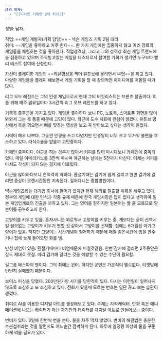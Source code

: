 ```yaml
---
상위 항목:
  - "[[디자인 기획안 2차 회의]]"
---
```

성별: 남자.

  
직업: ==게임 개발자(기획 담당)== - 넥슨 게임즈 기획 2팀 대리  
취미: ==게임을 좋아하고 자주 한다==. 한 가지 게임에만 집중하지 않고 여러 장르의 게임들을 체험하는 것을 좋아한다. 직업성격상, 그리고 그의 성격상 최신 게임 트렌드에 늘 집중하고 있으며 주목받고있는 게임을 테스터로서 참여할 기회가 생기면 누구보다 빨리 테스트 참여에 신청한다.

  
자신이 플레이한 게임의 ==리뷰영상을 찍어 유튜브에 올리면서 부업==을 하고 있다. 다양한 게임들을 플레이 해보면서 게임 기획을 할 때 창의적인 아이디어를 떠올릴 때가 많다.

  
리그 오브 레전드는 그의 인생 게임으로서 현재 그의 버킷리스트는 브론즈 탈출이다. 이를 위해 매주 일요일마다 3시간씩 리그 오브 레전드를 하고 있다.  

  
거북목 증후군을 가지고 있다. 게임을 좋아하다 보니 PC, 노트북, 스마트폰 화면을 많이 봐와서 그는 목 통증 때문에 고민이 많다. 최근에 도수 치료에 관심이 생겼다. 유튜브 영상에서 목을 꺾으면서 뼈를 맞추는 영상을 보고 꼭 받아보고 싶다는 생각이 들었다.  

  
시력이 매우 나쁘다. 그동안 안경을 쓰고 다녔지만 안경알이 너무 크고 무거워 불편을 호소하고 있다. 라식수술을 받을까 고민중이다.  

  
카페인 중독이다. 야근을 하는 경우가 많아서 커피를 많이 마시다보니 카페인에 중독되었다. 매일 아메리카노를 3잔씩 마시며 야근하는 날에는 5잔까지 마신다. 이제는 커피를 마셔도 각성이 되지 않는 경지에 이르렀다.  

  
야근을 많이하다보니 면역력이 약하다. 환절기때는 감기에 쉽게 걸리고 한번 감기에 걸리면 증상이 오랜시간동안 지속된다. 걸어다니는 종합병원이다.  

  
넥슨게임즈라는 대기업 회사에 들어가 있지만 현재 해외로 탈출할 계획을 세우고 있다. 정부의 게임에 대한 인식과 각종 규제 때문에 한국 게임시장은 답이 없다고 생각하여 일본 게임업계로의 진출을 꾀하고 있다. 그는 영어를 잘하지만 일본어는 할 줄 모르므로 일본어를 공부하고자 한다.  

  

고양이를 키우고 있음. 혼자사니깐 외로워서 고양이를 키우는 중. 개보다는 굳이 산책시킬 필요없는 고양이가 키우기 편할 것 같아서 고양이를 선택함. 집에는 6개월된 아기고양이가 있음. 하지만 고양이는 시간개념이 철저하기 때문에 매일 같은시간에 밥을 안주거나 집에 늦게 들어오면 화를 냄.

  

만성 비염이 있음. 환절기때마다 비염때문에 미칠것같음. 한번 감기에 걸리면 2주동안은 잠도 제대로 못잠. 미리 감기에 걸리는 것을 예방할 수 있는 수단이 필요함.

  

걸그룹 에스파의 팬이다. 그의 최애는 윈터. 하지만 공연은 가본적이 별로없다. 티켓팅에 번번히 실패했기 때문이다.

  

보이스 피싱을 당했다. 200만원가량 사기를 당한적이 있다. 다시는 이런일이 일어나지 않도록 조심하고 또 조심하고 있다. 전화가 왔을때 모르는 번호는 일단 끊고 보는 습관이 생겼다.

  

취미로 AI를 이용한 디지털 아트를 생성해보고 있다. 주제는 자작캐릭터. 만화 혹은 애니메이션에 나오는 캐릭터가 아닌 자기만의 캐릭터를 디지털 아트로 만들어보는 중이다.

  

변비가 있다. 3일에 한번씩 변을 본다. 물을 자주 먹지 않았다. 변비의 해결법은 충분한 수분섭취라는 것을 알면서도 어느순간 깜박하게 된다. 하루에 일정량 이상의 물을 꾸준하게 먹을 필요가 있다.